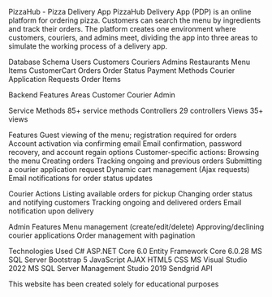 PizzaHub - Pizza Delivery App
PizzaHub Delivery App (PDP) is an online platform for ordering pizza. Customers can search the menu by ingredients and track their orders. The platform creates one environment where customers, couriers, and admins meet, dividing the app into three areas to simulate the working process of a delivery app.

Database Schema
Users
Customers
Couriers
Admins
Restaurants
Menu Items
CustomerCart
Orders
Order Status
Payment Methods
Courier Application Requests
Order Items

Backend Features
Areas
Customer
Courier
Admin

Service Methods
85+ service methods
Controllers
29 controllers
Views
35+ views

Features
Guest viewing of the menu; registration required for orders
Account activation via confirming email
Email confirmation, password recovery, and account regain options
Customer-specific actions:
Browsing the menu
Creating orders
Tracking ongoing and previous orders
Submitting a courier application request
Dynamic cart management (Ajax requests)
Email notifications for order status updates

Courier Actions
Listing available orders for pickup
Changing order status and notifying customers
Tracking ongoing and delivered orders
Email notification upon delivery

Admin Features
Menu management (create/edit/delete)
Approving/declining courier applications
Order management with pagination

Technologies Used
C#
ASP.NET Core 6.0
Entity Framework Core 6.0.28
MS SQL Server
Bootstrap 5
JavaScript
AJAX
HTML5
CSS
MS Visual Studio 2022
MS SQL Server Management Studio 2019
Sendgrid API

This website has been created solely for educational purposes
